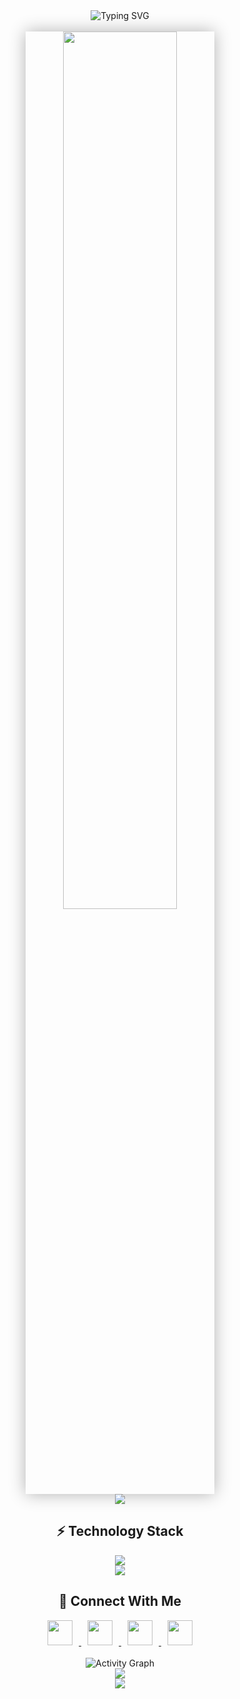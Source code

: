 <div align="center">
  <img src="https://readme-typing-svg.demolab.com?font=Fira+Code&duration=3000&pause=1000&color=2E97A7&center=true&vCenter=true&random=false&width=580&lines=Hi+there%2C+I'm+Sumit+Kumar+%F0%9F%91%8B;Passionate+Full+Stack+Developer+from+India;1%2B+Years+of+Coding+Experience;Open+Source+Enthusiast;Always+Learning+New+Things" alt="Typing SVG" />
</div>

<br>

<div align="center">
  <img src="https://raw.githubusercontent.com/imcaffiene/imcaffiene/main/programmer.gif" width="60%" style="box-shadow: 0 0 25px rgba(0,0,0,0.3);" />
</div>

<div align="center">
  <img src="https://user-images.githubusercontent.com/73097560/115834477-dbab4500-a447-11eb-908a-139a6edaec5c.gif">
</div>

<h2 align="center">⚡ Technology Stack</h2>

<div align="center">
  <img src="https://skillicons.dev/icons?i=react,nextjs,typescript,javascript,nodejs,express,mongodb,postgresql,aws,docker,kubernetes,redux,tailwind,&perline=8" />
</div>

<div align="center">
  <img src="https://user-images.githubusercontent.com/73097560/115834477-dbab4500-a447-11eb-908a-139a6edaec5c.gif">
</div>

<h2 align="center">🤝 Connect With Me</h2>

<div align="center">
  <a href="https://twitter.com/i_m_caffeine" target="_blank">
    <img src="https://img.icons8.com/color/48/000000/twitter.png" width="40" style="margin: 0 10px;"/>
  </a>
  <a href="https://www.linkedin.com/in/nothingavail/" target="_blank">
    <img src="https://img.icons8.com/color/48/000000/linkedin.png" width="40" style="margin: 0 10px;"/>
  </a>
  
  <a href="https://leetcode.com/i_m_caffeine" target="_blank">
    <img src="https://img.icons8.com/external-tal-revivo-color-tal-revivo/48/000000/external-level-up-your-coding-skills-and-quickly-land-a-job-logo-color-tal-revivo.png" width="40" style="margin: 0 10px;"/>
  </a>
  <a href="mailto:imcaffiene@gmail.com" target="_blank">
    <img src="https://img.icons8.com/color/48/000000/gmail.png" width="40" style="margin: 0 10px;"/>
  </a>
</div>

<br>

<div align="center">
  <img src="https://github-readme-activity-graph.vercel.app/graph?username=imcaffiene&custom_title=Suimt's%20GitHub%20Activity%20Graph&bg_color=1a1b27&color=2e97a7&line=628fdb&point=2e97a7&area=true&hide_border=true" alt="Activity Graph" />
</div>

<div align="center">
  <img src="https://capsule-render.vercel.app/api?type=waving&color=0A2647&height=120&section=footer"/>
</div>

<div align="center">
  <img src="https://komarev.com/ghpvc/?username=imcaffiene&style=for-the-badge&color=2E97A7" />
</div>

